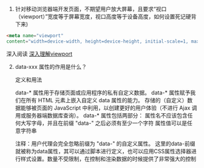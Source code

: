 1. 针对移动浏览器端开发页面，不期望用户放大屏幕，且要求“视口（viewport）”宽度等于屏幕宽度，视口高度等于设备高度，如何设置死记硬背下来)
```html
<meta name="viewport"  
content="width=device-width, height=device-height, initial-scale=1, maximum-scale=1,user-scalable=no" />
```
  深入阅读 [深入理解viewport](https://segmentfault.com/a/1190000014735646)

2. data-xxx 属性的作用是什么？

   定义和用法
   
   data-* 属性用于存储页面或应用程序的私有自定义数据。
   data-* 属性赋予我们在所有 HTML 元素上嵌入自定义 data 属性的能力。
   存储的（自定义）数据能够被页面的 JavaScript 中利用，以创建更好的用户体验（不进行 Ajax 调用或服务器端数据库查询）。
   data-* 属性包括两部分：
   属性名不应该包含任何大写字母，并且在前缀 "data-" 之后必须有至少一个字符
   属性值可以是任意字符串

   注释：用户代理会完全忽略前缀为 "data-" 的自定义属性。
   这里的data-前缀就被称为data属性，其可以通过脚本进行定义，也可以应用CSS属性选择器进行样式设置。数量不受限制，在控制和渲染数据的时候提供了非常强大的控制
